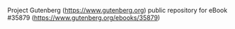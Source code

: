 Project Gutenberg (https://www.gutenberg.org) public repository for eBook #35879 (https://www.gutenberg.org/ebooks/35879)
